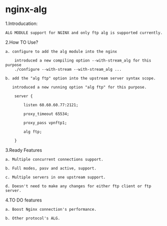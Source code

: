 # nginx-alg

1.Introducation:

    ALG MODULE support for NGINX and only ftp alg is supported currently.

2.How TO Use?

    a. configure to add the alg module into the nginx 
    
        introduced a new compiling option --with-stream_alg for this purpose
        ./configure --with-stream --with-stream_alg ...

    b. add the "alg ftp" option into the upstream server syntax scope.
       
       introduced a new running option "alg ftp" for this purpose.
        
        server {

            listen 60.60.60.77:2121;
 
            proxy_timeout 65534;
 
            proxy_pass vpnftp1;
 
            alg ftp;
 
        }
3.Ready Features
    
    a. Multiple concurrent connections support.

    b. Full modes, pasv and active, support.
    
    c. Multiple servers in one upstream support.
    
    d. Doesn't need to make any changes for either ftp client or ftp server.          
   
4.TO DO features
    
    a. Boost Nginx connection's performance.

    b. Other protocol's ALG.
    
    
